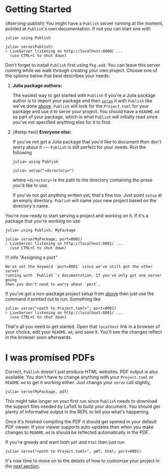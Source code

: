 # Getting Started

{#serving-publish}
You might have a `Publish` server running at the moment, pointed at
`Publish`'s own documentation. If not you can start one with

```julia-repl
julia> using Publish

julia> serve(Publish)
✓ LiveServer listening on http://localhost:8000/ ...
  (use CTRL+C to shut down)
```

Don't forget to install `Publish` first using `Pkg.add`. You can leave this
server running while we walk through creating your own project. Choose one
of the options below that best describes your needs:

1.  **Julia package authors:**

    The easiest way to get started with `Publish` if you're a Julia package author
    is to import your package and then [`serve`](#) it with `Publish` like we've done
    [above](#serving-publish). `Publish` will look for the `Project.toml` for your
    package and use it to serve your project. You should have a `README.md` as part
    of your package, which is what `Publish` will initially read since you've not
    specified anything else for it to find.

2.  {#step-two}
    **Everyone else:**

    If you've not got a Julia package that you'd like to document then don't
    worry about it --- `Publish` is still perfect for your needs. Run the following

    ```julia-repl
    julia> using Publish

    julia> setup("<directory>")
    ```

    where `<directory>` is the path to the directory containing the prose you'd
    like to use.

    If you've not got anything written yet, that's fine too. Just point `setup`
    at an empty directory. `Publish` will name your new project based on the
    directory's name.

You're now ready to start serving a project and working on it. If it's a
package that you're working on use

```julia-repl
julia> using Publish, MyPackage

julia> serve(MyPackage; port=8001)
✓ LiveServer listening on http://localhost:8001/ ...
  (use CTRL+C to shut down)
```

!!! info "Assigning a port"

    We've set the keyword `port=8001` since we've still got the other server
    running with `Publish`'s documentation. If you've only got one server going
    then you don't need to worry about `port`.

If you've got a non-package project setup from [above](#step-two) then just use
the command it printed out to run. Something like

```julia-repl
julia> serve("<path to Project.toml>"; port=8001)
✓ LiveServer listening on http://localhost:8001/ ...
  (use CTRL+C to shut down)
```

That's all you need to get started. Open that `localhost` link in a browser of
your choice, edit your `README.md`, and save it. You'll see the changes reflect
in the browser soon afterwards.

# I was promised PDFs

Correct, `Publish` doesn't just produce HTML websites. PDF output is also
available.  You don't have to change anything with your `Project.toml` or
`README.md` to get it working either. Just change your `serve` call slightly,

```julia-repl
julia> serve(MyPackage, pdf)
```

This might take longer on your first run since `Publish` needs to download
the support files needed by LaTeX to build your document. You should get
plenty of informative output in the REPL to tell you what's happening.

Once it's finished compiling the PDF it should get opened in your default PDF
viewer. If your viewer supports auto-updates then when you make changes to
`README.md` is should be reflected automatically in the PDF.

If you're greedy and want both `pdf` and `html` then just run

```julia-repl
julia> serve("<path to Project.toml>", pdf, html; port=8001)
```

It's now time to move on to the details of how to customise your project in the
[next section](structure.md).
